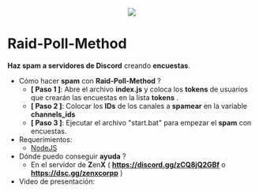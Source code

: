<div align="center">
  <img  src="https://i.postimg.cc/KvM0XLSd/Screenshot-2024-09-14-215949.png">
</div>

# Raid-Poll-Method
**Haz spam a servidores de Discord** creando **encuestas**.

- Cómo hacer **spam** con **Raid-Poll-Method** ?
  - **[ Paso 1 ]**: Abre el archivo **index.js** y coloca los **tokens** de usuarios que crearán las encuestas en la lista **tokens** .
  - **[ Paso 2 ]**: Colocar los **IDs** de los canales a **spamear** en la variable **channels_ids**
  - **[ Paso 3 ]**: Ejecutar el archivo "start.bat" para empezar el **spam** con encuestas.
- Requerimientos:
  - [NodeJS](https://nodejs.org/)
- Dónde puedo conseguir **ayuda** ?
  - En el servidor de **Z**en**X** ( **https://discord.gg/zCQ8jQ2GBf** o **https://dsc.gg/zenxcorpp** )
- Video de presentación: 
